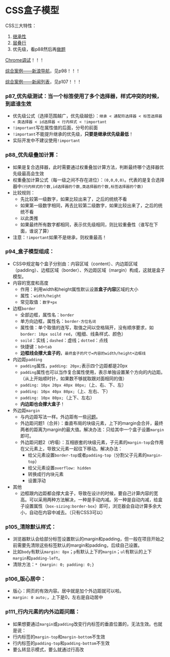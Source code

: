 # CSS盒子模型

CSS三大特性：
1. [继承性](https://www.bilibili.com/video/BV1Kg411T7t9?p=83)
2. [层叠行](https://www.bilibili.com/video/BV1Kg411T7t9?p=84)
3. 优先级，看p88然后再[做题](https://www.bilibili.com/video/BV1Kg411T7t9?p=89)


[Chrome调试](https://www.bilibili.com/video/BV1Kg411T7t9?p=90)！！！

[综合案例——新浪导航](https://www.bilibili.com/video/BV1Kg411T7t9?p=98)，见p98！！！

[综合案例——新闻列表](https://www.bilibili.com/video/BV1Kg411T7t9?p=107)，见p107！！！


### p87_优先级测试：当一个标签使用了多个选择器，样式冲突的时候，到底谁生效
- 优先级公式（选择范围越广，优先级越低）：`继承 < 通配符选择器 < 标签选择器 < 类选择器 < id选择器 < 行内样式 < !important`
- `!important`写在属性值的后面，分号的前面
- `!important`不能提升继承的优先级，**只要是继承优先级最低**！
- 实际开发中不建议使用`!important`

### p88_优先级叠加计算：
- 如果是复合选择器，此时需要通过权重叠加计算方法，判断最终哪个选择器优先级最高会生效
- 权重叠加计算公式（每一级之间不存在进位）：`(0,0,0,0)`。代表的是复合选择器中`(行内样式的个数,id选择器的个数,类选择器的个数,标签选择器的个数)`
- 比较规则：
    - 先比较第一级数字，如果比较出来了，之后的统统不看
    - 如果第一级数字相同，再去比较第二级数字，如果比较出来了，之后的统统不看
    - 以此类推
    - 如果最终所有数字都相同，表示优先级相同，则比较重叠性（谁写在下面，谁说了算）
- 注意：`!important`如果不是继承，则权重最高！
### p94_盒子模型组成：
- CSS中规定每个盒子分别由：内容区域（content）、内边距区域（padding）、边框区域（border）、外边距区域（margin）构成，这就是盒子模型。
- 内容的宽度和高度
    - 作用：利用width和height属性默认设置**盒子内容**区域的大小
    - 属性：`width/height`
    - 常见取值：`数字+px`
- 边框`border`
    - 全部边框，属性名：`border`
    - 单方向边框，属性名：`border-方位名词`
    - 属性值：单个取值的连写，取值之间以空格隔开，没有顺序要求，如`border: 10px soild red`，（粗细、线条样式、颜色）
    - `soild`：实线；`dashed`：虚线；`dotted`：点线
    - 快捷键：`bd+tab`
    - **边框线会撑大盒子的**，`最终盒子的尺寸=内容的width/height+边框线`
- 内边距`padding`
    - `padding`属性，`padding: 20px;`表示四个边距都是20px
    - `padding`属性也可以当作复合属性使用，表示单独设置某个方向的内边距。（从上开始顺时针，如果数不够就取跟对面相同的值）
    - `padding: 10px 20px 40px 80px;`（上、右、下、左）
    - `padding: 10px 40px 80px;`（上、左右、下）
    - `padding: 10px 80px;`（上下、左右）
    - **内边距也会撑大盒子**！
- 外边距`margin`
    - 与内边距写法一样。外边距有一些[问题](https://www.bilibili.com/video/BV1Kg411T7t9?p=110)。
    - 外边距问题1（合并）：垂直布局的块级元素，上下的margin会合并，最终两者的距离为margin的最大值。解决办法：只给其中一个盒子设置`margin`即可。
    - 外边距问题2（坍塌）：互相嵌套的块级元素，子元素的`margin-top`会作用在父元素上，导致父元素一起往下移动。解决办法：
        - 给父元素设置`border-top`或者`padding-top`（分割父子元素的`margin-top`）
        - 给父元素设置`overflow: hidden`
        - 转换成行内块元素
        - 设置浮动
- 其他
    - 边框跟内边距都会撑大盒子，导致在设计的时候，要自己计算内容的宽高。可以采用两种方法解决，一种是手动内减。另一种是自动内减，给盒子设置属性（`box-sizing:border-box`）即可，浏览器会自动计算多余大小，自动在内容中减去。（只有CSS3可以）
### p105_清除默认样式：
- 浏览器默认会给部分标签设置默认的margin和padding，但一般在项目开始之前需要先清除这些标签默认的margin和padding，后续自己设置。
- 比如`body`有默认`margin: 8px`；`p`有默认上下的`margin`；`ul`有默认的上下`margin`和`padding-left`。
- 清除方法：`* {margin: 0; padding: 0;}`
### p106_版心居中：
- 版心：网页的有效内容。居中就是加个外边距就可以啦。
- `margin: 0 auto;`，上下是0，左右是自动居中
### p111_行内元素的内外边距问题：
- 如果想要通过`margin`或`padding`改变行内标签的垂直位置的，无法生效。也就是说：
- 行内标签的`margin-top`和`margin-bottom`不生效
- 行内标签的`padding-top`和`padding-bottom`不生效
- 要么转显示模式，要么就通过行高改